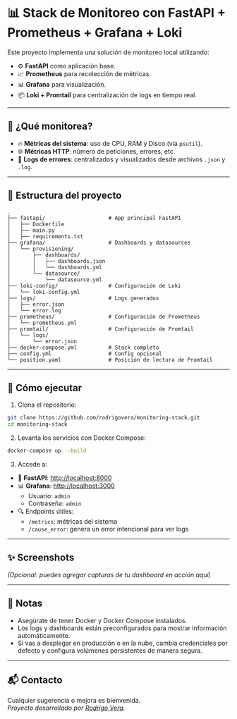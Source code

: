 # 📊 Stack de Monitoreo con FastAPI + Prometheus + Grafana + Loki

Este proyecto implementa una solución de monitoreo local utilizando:

- ⚙️ **FastAPI** como aplicación base.
- 📈 **Prometheus** para recolección de métricas.
- 📊 **Grafana** para visualización.
- 📦 **Loki + Promtail** para centralización de logs en tiempo real.

---

## 🚀 ¿Qué monitorea?

- 🔥 **Métricas del sistema**: uso de CPU, RAM y Disco (via `psutil`).
- 🌐 **Métricas HTTP**: número de peticiones, errores, etc.
- 🧾 **Logs de errores**: centralizados y visualizados desde archivos `.json` y `.log`.

---

## 📁 Estructura del proyecto

```
.
├── fastapi/                    # App principal FastAPI
│   ├── Dockerfile
│   ├── main.py
│   ├── requirements.txt
├── grafana/                    # Dashboards y datasources
│   └── provisioning/
│       ├── dashboards/
│       │   ├── dashboards.json
│       │   └── dashboards.yml
│       └── datasource/
│           └── datasource.yml
├── loki-config/                # Configuración de Loki
│   └── loki-config.yml
├── logs/                       # Logs generados
│   ├── error.json
│   └── error.log
├── prometheus/                 # Configuración de Prometheus
│   └── prometheus.yml
├── promtail/                   # Configuración de Promtail
│   └── logs/
│       └── error.json
├── docker-compose.yml          # Stack completo
├── config.yml                  # Config opcional
└── position.yaml               # Posición de lectura de Promtail
```

---

## 🐳 Cómo ejecutar

1. Clona el repositorio:

```bash
git clone https://github.com/rodrigovera/monitoring-stack.git
cd monitoring-stack
```

2. Levanta los servicios con Docker Compose:

```bash
docker-compose up --build
```

3. Accede a:

- 🔧 **FastAPI**: [http://localhost:8000](http://localhost:8000)
- 📊 **Grafana**: [http://localhost:3000](http://localhost:3000)
  - Usuario: `admin`
  - Contraseña: `admin`
- 🔍 Endpoints útiles:
  - `/metrics`: métricas del sistema
  - `/cause_error`: genera un error intencional para ver logs

---

## ✨ Screenshots

_(Opcional: puedes agregar capturas de tu dashboard en acción aquí)_

---

## 📌 Notas

- Asegúrate de tener Docker y Docker Compose instalados.
- Los logs y dashboards están preconfigurados para mostrar información automáticamente.
- Si vas a desplegar en producción o en la nube, cambia credenciales por defecto y configura volúmenes persistentes de manera segura.

---

## 📬 Contacto

Cualquier sugerencia o mejora es bienvenida.  
_Proyecto desarrollado por [Rodrigo Vera](https://github.com/rodrigovera)._
